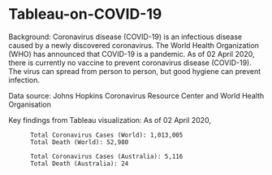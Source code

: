 # Tableau-on-COVID-19
Background:
        Coronavirus disease (COVID-19) is an infectious disease caused by a newly discovered coronavirus.
        The World Health Organization (WHO) has announced that COVID-19 is a pandemic.
        As of 02 April 2020, there is currently no vaccine to prevent coronavirus disease (COVID-19).
        The virus can spread from person to person, but good hygiene can prevent infection.


Data source: 
        Johns Hopkins Coronavirus Resource Center and 
        World Health Organisation
        
        
Key findings from Tableau visualization:
        As of 02 April 2020,

          Total Coronavirus Cases (World): 1,013,005
          Total Death (World): 52,980

          Total Coronavirus Cases (Australia): 5,116
          Total Death (Australia): 24

